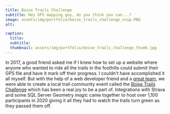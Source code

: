 ```yaml
---
title: Boise Trails Challenge
subtitle: Hey GPS mapping guy, do you think you can...?
image: assets/img/portfolio/boise_trails_challenge_snip.PNG
alt: 

caption:
  title: 
  subtitle: 
  thumbnail: assets/img/portfolio/boise_trails_challenge_thumb.jpg
---
```

In 2017, a good friend asked me if I knew how to set up a website where anyone who wanted to ride all the trails in the foothills could submit their GPS file and have it mark off their progress. I couldn't have accomplished it all myself. But with the help of a web developer friend and a <a href="https://www.instagram.com/boisetrailpics/" target="_blank">great team</a>, we were able to create a local trail community event called the <a href="https://boisetrailschallenge.com/" target="_blank">Boise Trails Challenge</a> which has been a real joy to be a part of. Integrations with Strava and some SQL Server Geometry *magic* came together to host over 1,100 participants in 2020 giving it all they had to watch the trails turn green as they passed them off.

